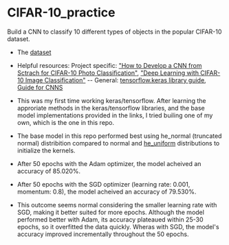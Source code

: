 # CIFAR-10_practice
Build a CNN to classify 10 different types of objects in the popular CIFAR-10 dataset.
- The [dataset](https://www.cs.toronto.edu/~kriz/cifar.html)
- Helpful resources: Project specific:   ["How to Develop a CNN from Sctrach for CIFAR-10 Photo Classification"](https://machinelearningmastery.com/how-to-develop-a-cnn-from-scratch-for-cifar-10-photo-classification/), ["Deep Learning with CIFAR-10 Image Classification"](https://towardsdatascience.com/deep-learning-with-cifar-10-image-classification-64ab92110d79) -- General: [tensorflow.keras library guide](https://www.tensorflow.org/api_docs/python/tf/keras), [Guide for CNNS](https://towardsdatascience.com/the-most-intuitive-and-easiest-guide-for-convolutional-neural-network-3607be47480)

- This was my first time working keras/tensorflow. After learning the approriate methods in the keras/tensorflow libraries, and the base model implementations provided in the links, I tried builing one of my own, which is the one in this repo. 
- The base model in this repo performed best using he_normal (truncated normal) distribition compared to normal and [he_uniform](https://www.tensorflow.org/api_docs/python/tf/keras/initializers/HeUniform) distributions to initialize the kernels.
- After 50 epochs with the Adam optimizer, the model acheived an accuracy of 85.020%.
- After 50 epochs with the SGD optimizer (learning rate: 0.001, momentum: 0.8), the model acheived an accuracy of 79.530%.
- This outcome seems normal considering the smaller learning rate with SGD, making it better suited for more epochs. Although the model performed better with Adam, its accuracy plateaued within 25-30 epochs, so it overfitted the data quickly. Wheras with SGD, the model's accuracy improved incrementally throughout the 50 epochs.
